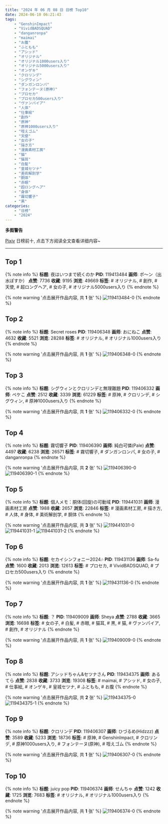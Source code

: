 ```yaml
---
title: "2024 年 06 月 08 日 日榜 Top10"
date: 2024-06-10 06:21:43
tags:
    - "GenshinImpact"
    - "VividBADSQUAD"
    - "danganronpa"
    - "maimai"
    - "お腹"
    - "ふともも"
    - "アシッド"
    - "オリジナル"
    - "オリジナル1000users入り"
    - "オリジナル5000users入り"
    - "オンゲキ"
    - "クロリンデ"
    - "シグウィン"
    - "ダンガンロンパ"
    - "フォンテーヌ(原神)"
    - "プロセカ"
    - "プロセカ500users入り"
    - "ヴァンパイア"
    - "人体"
    - "仕事絵"
    - "創作"
    - "原神"
    - "原神1000users入り"
    - "咥えゴム"
    - "天使"
    - "女の子"
    - "描き方"
    - "漫画素材工房"
    - "猫"
    - "猫耳"
    - "白髪"
    - "皇城セツナ"
    - "美術解剖学"
    - "胴体"
    - "赤眼"
    - "超ロングヘア"
    - "身体"
    - "霧切響子"
    - "黒"
categories:
    - "日榜"
    - "2024"
---
```


<i class="fa fa-triangle-exclamation"></i>**多图警告**<i class="fa fa-triangle-exclamation"></i>

[Pixiv](https://www.pixiv.net/) 日榜前十, 点击下方阅读全文查看详细内容~

<!-- more -->

---

## Top 1

{% note info %}
**标题**: 夜はいつまで続くのか
**PID**: 119413484 **画师**: ポ～ン（出水ぽすか）
**点赞**: 7736 **收藏**: 9195 **浏览**: 49669
**标签**: # オリジナル, # 創作, # 天使, # 超ロングヘア, # 女の子, # オリジナル5000users入り
{% endnote %}

{% note warning '点击展开作品内容, 共 **1** 张' %}
![119413484-0](https://i.pixiv.re/img-original/img/2024/06/07/07/30/03/119413484_p0.jpg)
{% endnote %}

## Top 2

{% note info %}
**标题**: Secret roses
**PID**: 119406348 **画师**: おにねこ
**点赞**: 4632 **收藏**: 5521 **浏览**: 28288
**标签**: # オリジナル, # オリジナル1000users入り
{% endnote %}

{% note warning '点击展开作品内容, 共 **1** 张' %}
![119406348-0](https://i.pixiv.re/img-original/img/2024/06/07/00/00/26/119406348_p0.jpg)
{% endnote %}

## Top 3

{% note info %}
**标题**: シグウィンとクロリンデと無理難題
**PID**: 119406332 **画师**: ペケこ
**点赞**: 2512 **收藏**: 3339 **浏览**: 61229
**标签**: # 原神, # クロリンデ, # シグウィン, # 原神1000users入り
{% endnote %}

{% note warning '点击展开作品内容, 共 **1** 张' %}
![119406332-0](https://i.pixiv.re/img-original/img/2024/06/07/00/00/22/119406332_p0.png)
{% endnote %}

## Top 4

{% note info %}
**标题**: 霧切響子
**PID**: 119406390 **画师**: 純白可憐(Pale)
**点赞**: 4497 **收藏**: 6238 **浏览**: 26571
**标签**: # 霧切響子, # ダンガンロンパ, # 女の子, # danganronpa
{% endnote %}

{% note warning '点击展开作品内容, 共 **2** 张' %}
![119406390-0](https://i.pixiv.re/img-original/img/2024/06/07/00/00/38/119406390_p0.jpg)
![119406390-1](https://i.pixiv.re/img-original/img/2024/06/07/00/00/38/119406390_p1.jpg)
{% endnote %}

## Top 5

{% note info %}
**标题**: 個人メモ：胴体(回旋)の可動域
**PID**: 119441031 **画师**: 漫画素材工房
**点赞**: 1988 **收藏**: 2657 **浏览**: 22846
**标签**: # 漫画素材工房, # 描き方, # 人体, # 身体, # 美術解剖学, # 胴体
{% endnote %}

{% note warning '点击展开作品内容, 共 **3** 张' %}
![119441031-0](https://i.pixiv.re/img-original/img/2024/06/08/06/00/10/119441031_p0.jpg)
![119441031-1](https://i.pixiv.re/img-original/img/2024/06/08/06/00/10/119441031_p1.jpg)
![119441031-2](https://i.pixiv.re/img-original/img/2024/06/08/06/00/10/119441031_p2.jpg)
{% endnote %}

## Top 6

{% note info %}
**标题**: セカイシンフォニー2024🎶
**PID**: 119431136 **画师**: Sa-fu
**点赞**: 1600 **收藏**: 2013 **浏览**: 12613
**标签**: # プロセカ, # VividBADSQUAD, # プロセカ500users入り
{% endnote %}

{% note warning '点击展开作品内容, 共 **1** 张' %}
![119431136-0](https://i.pixiv.re/img-original/img/2024/06/07/22/29/36/119431136_p0.jpg)
{% endnote %}

## Top 7

{% note info %}
**标题**: ？
**PID**: 119409009 **画师**: Sheya
**点赞**: 2788 **收藏**: 3665 **浏览**: 16698
**标签**: # 女の子, # 白髪, # 赤眼, # 猫耳, # 黒, # 猫, # ヴァンパイア, # 創作, # オリジナル
{% endnote %}

{% note warning '点击展开作品内容, 共 **1** 张' %}
![119409009-0](https://i.pixiv.re/img-original/img/2024/06/07/01/24/53/119409009_p0.jpg)
{% endnote %}

## Top 8

{% note info %}
**标题**: アシッドちゃん&セツナさん
**PID**: 119434375 **画师**: あるてら
**点赞**: 2838 **收藏**: 3733 **浏览**: 19308
**标签**: # maimai, # アシッド, # 女の子, # 仕事絵, # オンゲキ, # 皇城セツナ, # ふともも, # お腹
{% endnote %}

{% note warning '点击展开作品内容, 共 **2** 张' %}
![119434375-0](https://i.pixiv.re/img-original/img/2024/06/08/00/00/52/119434375_p0.png)
![119434375-1](https://i.pixiv.re/img-original/img/2024/06/08/00/00/52/119434375_p1.png)
{% endnote %}

## Top 9

{% note info %}
**标题**: クロリンデ
**PID**: 119406307 **画师**: ひづるめ(Hidzzz)
**点赞**: 3589 **收藏**: 5233 **浏览**: 18736
**标签**: # 原神, # GenshinImpact, # クロリンデ, # 原神1000users入り, # フォンテーヌ(原神), # 咥えゴム
{% endnote %}

{% note warning '点击展开作品内容, 共 **1** 张' %}
![119406307-0](https://i.pixiv.re/img-original/img/2024/06/07/00/00/17/119406307_p0.jpg)
{% endnote %}

## Top 10

{% note info %}
**标题**: juicy pop
**PID**: 119406374 **画师**: せんちゃ
**点赞**: 1242 **收藏**: 1725 **浏览**: 7683
**标签**: # オリジナル, # オリジナル1000users入り
{% endnote %}

{% note warning '点击展开作品内容, 共 **1** 张' %}
![119406374-0](https://i.pixiv.re/img-original/img/2024/06/07/00/00/32/119406374_p0.png)
{% endnote %}
